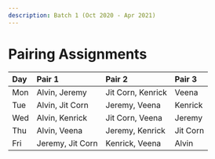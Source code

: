 ```yaml
---
description: Batch 1 (Oct 2020 - Apr 2021)
---
```


# Pairing Assignments

| Day | Pair 1           | Pair 2            | Pair 3   |
| :-- | :--------------- | :---------------- | :------- |
| Mon | Alvin, Jeremy    | Jit Corn, Kenrick | Veena    |
| Tue | Alvin, Jit Corn  | Jeremy, Veena     | Kenrick  |
| Wed | Alvin, Kenrick   | Jit Corn, Veena   | Jeremy   |
| Thu | Alvin, Veena     | Jeremy, Kenrick   | Jit Corn |
| Fri | Jeremy, Jit Corn | Kenrick, Veena    | Alvin    |
